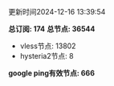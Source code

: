 更新时间2024-12-16 13:39:54

**总订阅: 174**
**总节点: 36544**
- vless节点: 13802
- hysteria2节点: 8

**google ping有效节点: 666**
